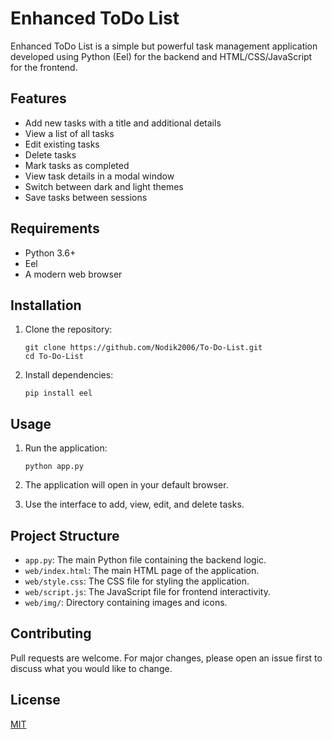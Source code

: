 # Enhanced ToDo List

Enhanced ToDo List is a simple but powerful task management application developed using Python (Eel) for the backend and HTML/CSS/JavaScript for the frontend.


## Features

- Add new tasks with a title and additional details
- View a list of all tasks
- Edit existing tasks
- Delete tasks
- Mark tasks as completed
- View task details in a modal window
- Switch between dark and light themes
- Save tasks between sessions

## Requirements

- Python 3.6+
- Eel
- A modern web browser

## Installation

1. Clone the repository:
   ```
   git clone https://github.com/Nodik2006/To-Do-List.git
   cd To-Do-List
   ```

2. Install dependencies:
   ```
   pip install eel
   ```

## Usage

1. Run the application:
   ```
   python app.py
   ```

2. The application will open in your default browser.

3. Use the interface to add, view, edit, and delete tasks.

## Project Structure

- `app.py`: The main Python file containing the backend logic.
- `web/index.html`: The main HTML page of the application.
- `web/style.css`: The CSS file for styling the application.
- `web/script.js`: The JavaScript file for frontend interactivity.
- `web/img/`: Directory containing images and icons.

## Contributing

Pull requests are welcome. For major changes, please open an issue first to discuss what you would like to change.

## License

[MIT](https://choosealicense.com/licenses/mit/)
